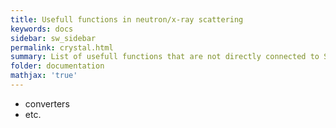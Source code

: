 ```yaml
---
title: Usefull functions in neutron/x-ray scattering
keywords: docs
sidebar: sw_sidebar
permalink: crystal.html
summary: List of usefull functions that are not directly connected to SpinW
folder: documentation
mathjax: 'true'
---
```


* converters
* etc.